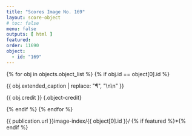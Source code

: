```yaml
---
title: "Scores Image No. 169"
layout: score-object
# toc: false
menu: false
outputs: [ html ]
featured: 
order: 11690
object:
  - id: "169"
---
```


{% for obj in objects.object_list %}
{% if obj.id == object[0].id %}

{{ obj.extended_caption | replace: "¶", "\n\n" }}

{{ obj.credit }} {.object-credit}

{% endif %}
{% endfor %}

<div class="object-credit object-url is-print-only">

{{ publication.url }}image-index/{{ object[0].id }}/ {% if featured %}*{% endif %}

</div>
